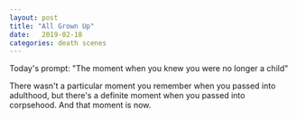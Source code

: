 ```yaml
---
layout: post
title: "All Grown Up"
date:   2019-02-18
categories: death scenes
---
```

Today's prompt: "The moment when you knew you were no longer a child"

There wasn't a particular moment you remember when you passed into adulthood, but there's a definite moment when you passed into corpsehood. And that moment is now.

